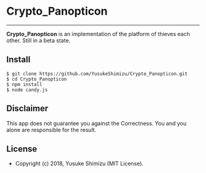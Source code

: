 # Crypto_Panopticon

---

**Crypto_Panopticon** is an implementation of the platform of thieves each other.
Still in a beta state.

## Install

```
$ git clone https://github.com/YusukeShimizu/Crypto_Panopticon.git
$ cd Crypto_Panopticon
$ npm install
$ node candy.js
```

## Disclaimer

This app does not guarantee you against the Correctness.
You and you alone are responsible for the result.

## License

- Copyright (c) 2018, Yusuke Shimizu (MIT License).
